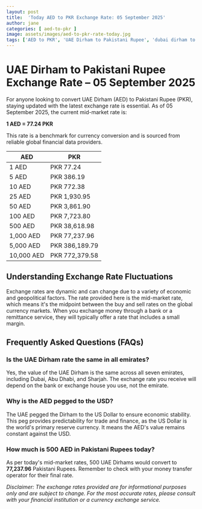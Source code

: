 ```yaml
---
layout: post
title:  'Today AED to PKR Exchange Rate: 05 September 2025'
author: jane
categories: [ aed-to-pkr ]
image: assets/images/aed-to-pkr-rate-today.jpg
tags: ['AED to PKR', 'UAE Dirham to Pakistani Rupee', 'dubai dirham to pkr', 'dirham rate in pakistan today', 'uae exchange rate pakistan']
---
```


# UAE Dirham to Pakistani Rupee Exchange Rate – 05 September 2025

For anyone looking to convert UAE Dirham (AED) to Pakistani Rupee (PKR), staying updated with the latest exchange rate is essential. As of 05 September 2025, the current mid-market rate is:

**1 AED = 77.24 PKR**

This rate is a benchmark for currency conversion and is sourced from reliable global financial data providers.

| AED | PKR |
| --- | --- |
| 1 AED | PKR 77.24 |
| 5 AED | PKR 386.19 |
| 10 AED | PKR 772.38 |
| 25 AED | PKR 1,930.95 |
| 50 AED | PKR 3,861.90 |
| 100 AED | PKR 7,723.80 |
| 500 AED | PKR 38,618.98 |
| 1,000 AED | PKR 77,237.96 |
| 5,000 AED | PKR 386,189.79 |
| 10,000 AED | PKR 772,379.58 |


## Understanding Exchange Rate Fluctuations

Exchange rates are dynamic and can change due to a variety of economic and geopolitical factors. The rate provided here is the mid-market rate, which means it's the midpoint between the buy and sell rates on the global currency markets. When you exchange money through a bank or a remittance service, they will typically offer a rate that includes a small margin.

## Frequently Asked Questions (FAQs)

### Is the UAE Dirham rate the same in all emirates?

Yes, the value of the UAE Dirham is the same across all seven emirates, including Dubai, Abu Dhabi, and Sharjah. The exchange rate you receive will depend on the bank or exchange house you use, not the emirate.

### Why is the AED pegged to the USD?

The UAE pegged the Dirham to the US Dollar to ensure economic stability. This peg provides predictability for trade and finance, as the US Dollar is the world's primary reserve currency. It means the AED's value remains constant against the USD.

### How much is 500 AED in Pakistani Rupees today?

As per today's mid-market rates, 500 UAE Dirhams would convert to **77,237.96** Pakistani Rupees. Remember to check with your money transfer operator for their final rate.



*Disclaimer: The exchange rates provided are for informational purposes only and are subject to change. For the most accurate rates, please consult with your financial institution or a currency exchange service.*
